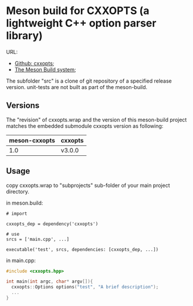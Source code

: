 # Meson build for CXXOPTS (a lightweight C++ option parser library)

URL: 

- [Github: cxxopts](https://github.com/jarro2783/cxxopts);
- [The Meson Build system](https://mesonbuild.com/index.html);

The subfolder "src" is a clone of git repository of a specified release version. 
unit-tests are not built as part of the meson-build.

## Versions

The "revision" of cxxopts.wrap and the version of this meson-build project matches the embedded submodule cxxopts version as following:

meson-cxxopts |  cxxopts 
------------|-----------
1.0         | v3.0.0


## Usage

copy cxxopts.wrap to "subprojects" sub-folder of your main project directory.


in meson.build:

```
# import

cxxopts_dep = dependency('cxxopts')

# use
srcs = ['main.cpp', ...]

executable('test', srcs, dependencies: [cxxopts_dep, ...])

```

in main.cpp:

```cpp
#include <cxxopts.hpp>

int main(int argc, char* argv[]){
  cxxopts::Options options("test", "A brief description"); 
  ...
}
```



